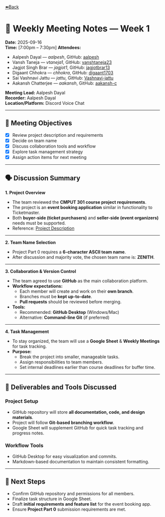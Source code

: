 [⬅️Back](../meetings.md)
# 📝 Weekly Meeting Notes — Week 1

**Date:** 2025-09-16  
**Time:** [7:00pm – 7:30pm] 
**Attendees:**  
- Aalpesh Dayal — *aalpesh*, GitHub: [aalpesh](https://github.com/aalpesh)  
- Vansh Taneja — *vtaneja1*, GitHub: [vanshtaneja23](https://github.com/vanshtaneja23)  
- Jagjot Singh Brar — *jagjot1*, GitHub: [jagjotbrar13](https://github.com/jagjotbrar13)  
- Digaant Chhokra — *chhokra*, GitHub: [digaant1703](https://github.com/digaant1703)  
- Sai Vashnavi Jattu — *jattu*, GitHub: [Vashnavi-jattu](https://github.com/Vashnavi-jattu)  
- Aakansh Chatterjee — *aakansh*, GitHub: [aakansh-c](https://github.com/aakansh-c)  

**Meeting Lead:** Aalpesh Dayal  
**Recorder:** Aalpesh Dayal  
**Location/Platform:** Discord Voice Chat  

---

## 🎯 Meeting Objectives
- [x] Review project description and requirements  
- [x] Decide on team name  
- [x] Discuss collaboration tools and workflow  
- [x] Explore task management strategy  
- [x] Assign action items for next meeting  

---

## 🗣️ Discussion Summary

**1. Project Overview**
- The team reviewed the **CMPUT 301 course project requirements**.  
- The project is an **event booking application** similar in functionality to Ticketmaster.  
- Both **buyer-side (ticket purchasers)** and **seller-side (event organizers)** needs must be supported.  
- Reference: [Project Description](https://ualberta-cmput301.github.io/projects/project_problem_descr.html)   <!-- SHOULD WE REFERENCE WEB OR LOCAL FILE? Would need to update local if they update web at anypoint -->

---

**2. Team Name Selection**
- Project Part 0 requires a **6-character ASCII team name**.  
- After discussion and majority vote, the chosen team name is: **ZENITH**.  

---

**3. Collaboration & Version Control**
- The team agreed to use **GitHub** as the main collaboration platform.  
- **Workflow expectations:**  
  - Each member will create and work on their **own branch**.  
  - Branches must be **kept up-to-date**.  
  - **Pull requests** should be reviewed before merging.  
- **Tools:**  
  - Recommended: **GitHub Desktop** (Windows/Mac)  
  - Alternative: **Command-line Git** (if preferred)  

---

**4. Task Management**
- To stay organized, the team will use a **Google Sheet** & **Weekly Meetings**  for task tracking.  
- **Purpose:**  
  - Break the project into smaller, manageable tasks.  
  - Assign responsibilities to team members.  
  - Set internal deadlines earlier than course deadlines for buffer time.  

---

## 🧩 Deliverables and Tools Discussed

### Project Setup
- GitHub repository will store **all documentation, code, and design materials**.  
- Project will follow **Git-based branching workflow**.  
- Google Sheet will supplement GitHub for quick task tracking and progress notes.  

### Workflow Tools
- GitHub Desktop for easy visualization and commits.  
- Markdown-based documentation to maintain consistent formatting.  

---

## 📅 Next Steps
- Confirm GitHub repository and permissions for all members.  
- Finalize task structure in Google Sheet.  
- Draft **initial requirements and feature list** for the event booking app.  
- Ensure **Project Part 0** submission requirements are met. 


